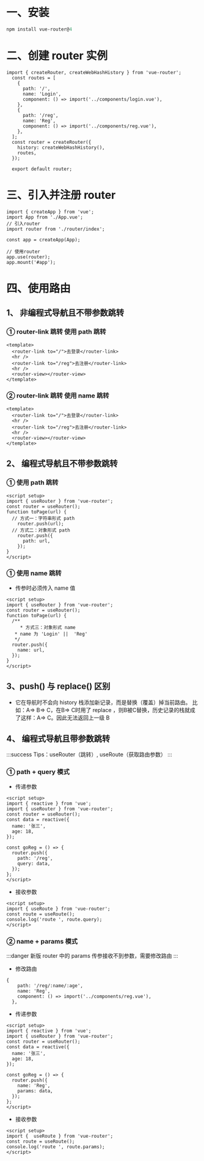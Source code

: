 # 一、安装
```powershell
npm install vue-router@4
```
# 二、创建 router 实例
```vue
import { createRouter, createWebHashHistory } from 'vue-router';
  const routes = [
    {
      path: '/',
      name: 'Login',
      component: () => import('../components/login.vue'),
    },
    {
      path: '/reg',
      name: 'Reg',
      component: () => import('../components/reg.vue'),
    },
  ];
  const router = createRouter({
    history: createWebHashHistory(),
    routes,
  });

  export default router;

```
# 三、引入并注册 router
```vue
import { createApp } from 'vue';
import App from './App.vue';
// 引入router
import router from './router/index';

const app = createApp(App);

// 使用router
app.use(router);
app.mount('#app');

```
# 四、使用路由
## 1、 非编程式导航且不带参数跳转
### ①  router-link 跳转 使用 path 跳转
```vue
<template>
  <router-link to="/">去登录</router-link>
  <hr />
  <router-link to="/reg">去注册</router-link>
  <hr />
  <router-view></router-view>
</template>
```
### ②  router-link 跳转 使用 name 跳转
```vue
<template>
  <router-link to="/">去登录</router-link>
  <hr />
  <router-link to="/reg">去注册</router-link>
  <hr />
  <router-view></router-view>
</template>
```
## 2、 编程式导航且不带参数跳转
### ①  使用 path 跳转
```vue
<script setup>
import { useRouter } from 'vue-router';
const router = useRouter();
function toPage(url) {
  // 方式一：字符串形式 path
    router.push(url);
  // 方式二：对象形式 path
    router.push({
      path: url,
    });
}
</script>
```
### ①  使用 name 跳转

- 传参时必须传入 name 值
```vue
<script setup>
import { useRouter } from 'vue-router';
const router = useRouter();
function toPage(url) {
  /**
 	 * 方式三：对象形式 name 
   * name 为 'Login' ||  'Reg'
   */
  router.push({
    name: url,
  });
}
</script>
```
## 3、push() 与 replace() 区别

- 它在导航时不会向 history 栈添加新记录，而是替换（覆盖）掉当前路由。 比如：A=> B=> C，在B=> C时用了 replace ，则B被C替换，历史记录的栈就成了这样：A=> C。因此无法返回上一级 B
## 4、 编程式导航且带参数跳转
:::success
Tips：useRouter（跳转）, useRoute（获取路由参数）
:::
### ① path + query 模式

- 传递参数
```vue
<script setup>
import { reactive } from 'vue';
import { useRouter } from 'vue-router';
const router = useRouter();
const data = reactive({
  name: '张三',
  age: 18,
});

const goReg = () => {
  router.push({
    path: '/reg',
    query: data,
  });
};
</script>
```

- 接收参数
```vue
<script setup>
import { useRoute } from 'vue-router';
const route = useRoute();
console.log('route ', route.query);
</script>
```
### ② name + params 模式
:::danger
新版 router 中的 params 传参接收不到参数，需要修改路由
:::

- 修改路由
```vue
{
    path: '/reg/:name/:age',
    name: 'Reg',
    component: () => import('../components/reg.vue'),
  },
```

- 传递参数
```vue
<script setup>
import { reactive } from 'vue';
import { useRouter } from 'vue-router';
const router = useRouter();
const data = reactive({
  name: '张三',
  age: 18,
});

const goReg = () => {
  router.push({
    name: 'Reg',
    params: data,
  });
};
</script>
```

- 接收参数
```vue
<script setup>
import {  useRoute } from 'vue-router';
const route = useRoute();
console.log('route ', route.params);
</script>
```
